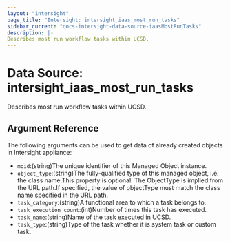 ```yaml
---
layout: "intersight"
page_title: "Intersight: intersight_iaas_most_run_tasks"
sidebar_current: "docs-intersight-data-source-iaasMostRunTasks"
description: |-
Describes most run workflow tasks within UCSD.
---
```


# Data Source: intersight_iaas_most_run_tasks
Describes most run workflow tasks within UCSD.
## Argument Reference
The following arguments can be used to get data of already created objects in Intersight appliance:
* `moid`:(string)The unique identifier of this Managed Object instance.
* `object_type`:(string)The fully-qualified type of this managed object, i.e. the class name.This property is optional. The ObjectType is implied from the URL path.If specified, the value of objectType must match the class name specified in the URL path.
* `task_category`:(string)A functional area to which a task belongs to.
* `task_execution_count`:(int)Number of times this task has executed.
* `task_name`:(string)Name of the task executed in UCSD.
* `task_type`:(string)Type of the task whether it is system task or custom task.
